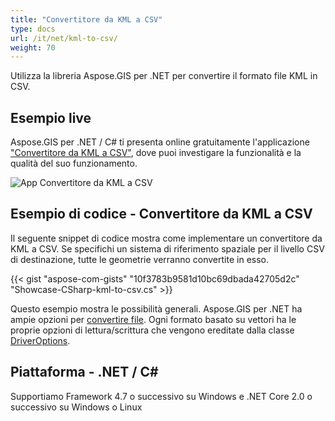 ```yaml
---
title: "Convertitore da KML a CSV"
type: docs
url: /it/net/kml-to-csv/
weight: 70
---
```


Utilizza la libreria Aspose.GIS per .NET per convertire il formato file KML in CSV.

## **Esempio live**

Aspose.GIS per .NET / C# ti presenta online gratuitamente l'applicazione ["Convertitore da KML a CSV"](https://products.aspose.app/gis/conversion/kml-to-csv), dove puoi investigare la funzionalità e la qualità del suo funzionamento.

![App Convertitore da KML a CSV](conversion.png)

## **Esempio di codice - Convertitore da KML a CSV**

Il seguente snippet di codice mostra come implementare un convertitore da KML a CSV. Se specifichi un sistema di riferimento spaziale per il livello CSV di destinazione, tutte le geometrie verranno convertite in esso. 

{{< gist "aspose-com-gists" "10f3783b9581d10bc69dbada42705d2c" "Showcase-CSharp-kml-to-csv.cs" >}}

Questo esempio mostra le possibilità generali. Aspose.GIS per .NET ha ampie opzioni per [convertire file](https://docs.aspose.com/gis/net/vector-layers/). Ogni formato basato su vettori ha le proprie opzioni di lettura/scrittura che vengono ereditate dalla classe [DriverOptions](https://reference.aspose.com/gis/net/aspose.gis/driveroptions).

## **Piattaforma - .NET / C#**

Supportiamo Framework 4.7 o successivo su Windows e .NET Core 2.0 o successivo su Windows o Linux
